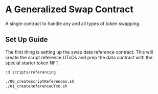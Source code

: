 # A Generalized Swap Contract

A single contract to handle any and all types of token swapping.

## Set Up Guide

The first thing is setting up the swap data reference contract. This will create the script reference UTxOs and prep the data contract with the special starter token NFT.

```bash
cd scripts/referencing

./00_createScriptReferences.sh
./01_createReferenceUTxO.sh
```

